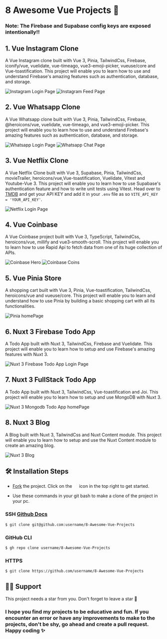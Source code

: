 
# 8 Awesome Vue Projects 🚀

### Note: The Firebase and Supabase config keys are exposed intentionally!!

## 1. Vue Instagram Clone

A Vue Instagram clone built with Vue 3, Pinia, TailwindCss, Firebase, iconify/vue, vuelidate, vue-timeago, vue3-emoji-picker, vueuse/core and Vue-toastification. This project will enable you to learn how to use and understand Firebase's amazing features such as authentication, database, and storage.

![Instagram Login Page](./Project%20Images/Vue-Instagram-Login-Page.png)
![Instagram Feed Page](./Project%20Images/Vue-Instagram-Home-Page.png)


## 2. Vue Whatsapp Clone

A Vue Whatsapp clone built with Vue 3, Pinia, TailwindCss, Firebase, @heroicons/vue, vuelidate, vue-timeago, and vue3-emoji-picker. This project will enable you to learn how to use and understand Firebase's amazing features such as authentication, database, and storage.

![Whatsapp Login Page](./Project%20Images/Vue-Whatsapp-Login-Page.png)
![Whatsapp Chat Page](./Project%20Images/Vue-Whatsapp-Chat-Page.png)

## 3. Vue Netflix Clone

A Vue Netflix Clone built with Vue 3, Supabase, Pinia, TailwindCss, movieTrailer, heroicons/vue,Vue-toastification, Vuelidate, Vitest and Youtube-Vue 3. This project will enable you to learn how to use Supabase's authentication feature and how to write unit tests using Vitest. Head over to [TMDB](https://www.themoviedb.org/) and get your API KEY and add it in your `.env` file as so `VITE_API_KEY = 'YOUR_API_KEY'`.

![Netflix Login Page](./Project%20Images/Netflix-Login-Page.png)


## 4. Vue Coinbase

A Vue Coinbase project built with Vue 3, TypeScript, TailwindCss, heroicons/vue, millify and vue3-smooth-scroll. This project will enable you to learn how to use Rapid Api to fetch data from one of its huge collection of APIs.

![Coinbase Hero](./Project%20Images/Vue-Coinbase-Hero.png)
![Coinbase Coins](./Project%20Images/Vue-Coinbase-Coins.png)


## 5. Vue Pinia Store

A shopping cart built with Vue 3, Pinia, Vue-toastification, TailwindCss, heroicons/vue and vueuse/core. This project will enable you to learn and understand how to use Pinia by building a basic shopping cart with all its functionalities.

![Pinia homePage](./Project%20Images/Vue-Pinia-Store.png)


## 6. Nuxt 3 Firebase Todo App

A Todo App built with Nuxt 3, TailwindCss, Firebase and Vuelidate. This project will enable you to learn how to setup and use Firebase's amazing features with Nuxt 3.

![Nuxt 3 Firebase Todo App Login Page](./Project%20Images/Nuxt3-Firebase-Login-Page.png)


## 7. Nuxt 3 FullStack Todo App

A Todo App built with Nuxt 3, TailwindCss, Vue-toastification and Joi. This project will enable you to learn how to setup and use MongoDB with Nuxt 3.

![Nuxt 3 Mongodb Todo App homePage](./Project%20Images/Nuxt3-Mongodb-Home-Page.png)


## 8. Nuxt 3 Blog

A Blog built with Nuxt 3, TailwindCss and Nuxt Content module. This project will enable you to learn how to setup and use the Nuxt Content module to create an amazing blog.

![Nuxt 3 Blog](./Project%20Images/Nuxt3-Blog.png)





## 🛠️ Installation Steps

- [Fork](https://github.com/selemondev/8-Awesome-Vue-Projects/fork) the project. Click on the <a href="https://github.com/selemondev/8-Awesome-Vue-Projects/fork"><img src="https://i.imgur.com/G4z1kEe.png" height="15" width="15"></a> icon in the top right to get started.

- Use these commands in your git bash to make a clone of the project in your pc.

### SSH [Github Docs](https://docs.github.com/en/authentication/connecting-to-github-with-ssh)

```bash
$ git clone git@github.com:username/8-Awesome-Vue-Projects
```

### GitHub CLI

```bash
$ gh repo clone username/8-Awesome-Vue-Projects
```

### HTTPS

```bash
$ git clone https://github.com/username/8-Awesome-Vue-Projects
```

## 🙏🏽 Support

This project needs a star️ from you. Don't forget to leave a star 🌟


### I hope you find my projects to be educative and fun. If you encounter an error or have any improvements to make to the projects, don't be shy, go ahead and create a pull request. Happy coding ✨

